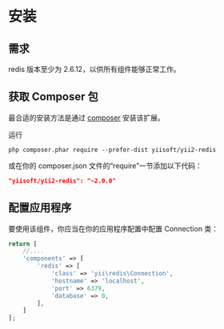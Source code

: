 安装
====

## 需求

redis 版本至少为 2.6.12，以供所有组件能够正常工作。

## 获取 Composer 包

最合适的安装方法是通过 [composer](http://getcomposer.org/download/) 安装该扩展。

运行

```
php composer.phar require --prefer-dist yiisoft/yii2-redis
```

或在你的 composer.json 文件的“require”一节添加以下代码：

```json
"yiisoft/yii2-redis": "~2.0.0"
```


## 配置应用程序

要使用该组件，你应当在你的应用程序配置中配置 Connection 类：

```php
return [
    //....
    'components' => [
        'redis' => [
            'class' => 'yii\redis\Connection',
            'hostname' => 'localhost',
            'port' => 6379,
            'database' => 0,
        ],
    ]
];
```
